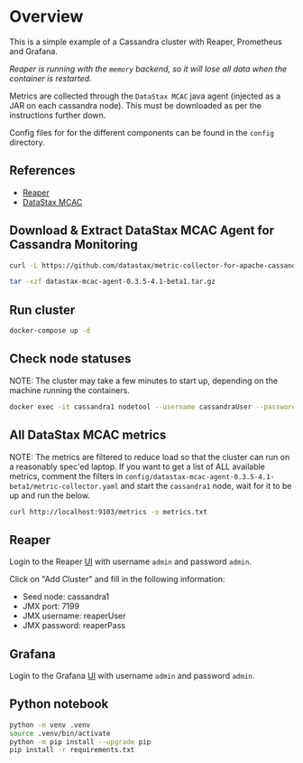 # Overview

This is a simple example of a Cassandra cluster with Reaper, Prometheus and
Grafana.

*Reaper is running with the `memory` backend, so it will lose all data when the container is restarted.*

Metrics are collected through the `DataStax MCAC` java agent (injected as a JAR
on each cassandra node). This must be downloaded as per the instructions further
down.

Config files for for the different components can be found in the `config`
directory.

## References

- [Reaper](https://github.com/thelastpickle/cassandra-reaper/tree/master)
- [DataStax MCAC](https://github.com/datastax/metric-collector-for-apache-cassandra/tree/master)

## Download & Extract DataStax MCAC Agent for Cassandra Monitoring

```bash
curl -L https://github.com/datastax/metric-collector-for-apache-cassandra/releases/download/v0.3.5/datastax-mcac-agent-0.3.5-4.1-beta1.tar.gz -o datastax-mcac-agent-0.3.5-4.1-beta1.tar.gz

tar -xzf datastax-mcac-agent-0.3.5-4.1-beta1.tar.gz
```

## Run cluster

```bash
docker-compose up -d
```

## Check node statuses

NOTE: The cluster may take a few minutes to start up, depending on the machine
running the containers.

```bash
docker exec -it cassandra1 nodetool --username cassandraUser --password cassandraPass  status
```

## All DataStax MCAC metrics

NOTE: The metrics are filtered to reduce load so that the cluster can run on a
reasonably spec'ed laptop. If you want to get a list of ALL available metrics,
comment the filters in
`config/datastax-mcac-agent-0.3.5-4.1-beta1/metric-collector.yaml` and start the
`cassandra1` node, wait for it to be up and run the below.

```bash
curl http://localhost:9103/metrics -o metrics.txt
```

## Reaper

Login to the Reaper [UI](http://localhost:8080/webui/) with username `admin` and password `admin`.

Click on "Add Cluster" and fill in the following information:

- Seed node: cassandra1
- JMX port: 7199
- JMX username: reaperUser
- JMX password: reaperPass

## Grafana

Login to the Grafana [UI](http://localhost:3000/) with username `admin` and
password `admin`.

## Python notebook

```bash
python -m venv .venv
source .venv/bin/activate
python -m pip install --upgrade pip
pip install -r requirements.txt
```